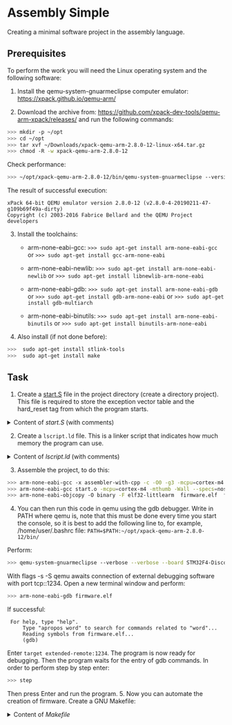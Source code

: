 # Assembly Simple
Creating a minimal software project in the assembly language.

## Prerequisites

To perform the work you will need the Linux operating system and the following software:
1. Install the qemu-system-gnuarmeclipse computer emulator:
https://xpack.github.io/qemu-arm/

2. Download the archive from:
https://github.com/xpack-dev-tools/qemu-arm-xpack/releases/
and run the following commands:
```sh
>>> mkdir -p ~/opt
>>> cd ~/opt
>>> tar xvf ~/Downloads/xpack-qemu-arm-2.8.0-12-linux-x64.tar.gz
>>> chmod -R -w xpack-qemu-arm-2.8.0-12
```

Check performance:
```sh
>>> ~/opt/xpack-qemu-arm-2.8.0-12/bin/qemu-system-gnuarmeclipse --version
```

The result of successful execution:
```
xPack 64-bit QEMU emulator version 2.8.0-12 (v2.8.0-4-20190211-47-g109b69f49a-dirty)
Copyright (c) 2003-2016 Fabrice Bellard and the QEMU Project developers
```

3. Install the toolchains:
	* arm-none-eabi-gcc:
`>>> sudo apt-get install arm-none-eabi-gcc ` 
or
`>>> sudo apt-get install gcc-arm-none-eabi`

	* arm-none-eabi-newlib: 
`>>> sudo apt-get install arm-none-eabi-newlib`
or
`>>> sudo apt-get install libnewlib-arm-none-eabi`

	* arm-none-eabi-gdb:
`>>> sudo apt-get install arm-none-eabi-gdb`
or
`>>> sudo apt-get install gdb-arm-none-eabi`
or
`>>> sudo apt-get install gdb-multiarch`

	* arm-none-eabi-binutils:
`>>> sudo apt-get install arm-none-eabi-binutils`
or
`>>> sudo apt-get install binutils-arm-none-eabi`

4. Also install (if not done before):

```sh
>>>  sudo apt-get install stlink-tools
>>>  sudo apt-get install make
```


## Task
1. Create a [start.S](./start.S) file in the project directory (create a directory
project). This file is required to store the exception vector table and the hard_reset tag from which the program starts.

<details>
<summary>Content of <cite>start.S</cite> (with comments)</summary><p align="left">

```assembly
.syntax unified
.cpu cortex-m4
//.fpu softvfp
.thumb

// Global memory locations.
.global vtable
.global reset_handler
/*
 * vector table 
 */
.type vtable, %object
vtable:
    .word __stack_start
    .word __hard_reset__+1
    .size vtable, .-vtable
__hard_reset__:
    ldr r0, =__stack_start
    mov sp, r0
    b __hard_reset__
```
</details>

2. Create a `lscript.ld` file. This is a linker script that indicates how much memory the program can use.

<details>
  <summary>Content of <cite>lscript.ld</cite> (with comments)</summary><p align="left">
  
```
// linker script for stm32f1 platforms 
// Define the end of RAM and limit of stack memory

MEMORY
{   
// We mark flash memory as read-only, since that is where the program lives. STM32 //chips map their flash memory to start at 0x08000000, and we have 32KB of flash //memory available. 
    FLASH ( rx )      : ORIGIN = 0x08000000, LENGTH = 1M
//  We mark the RAM as read/write, and as mentioned above it is 4KB long starting at //address 0x20000000. 
    RAM ( rxw )       : ORIGIN = 0x20000000, LENGTH = 128K
}
__stack_start = ORIGIN(RAM) + LENGTH(RAM); // Start of the stack address
```
</details>

3. Assemble the project, to do this:
```sh
>>> arm-none-eabi-gcc -x assembler-with-cpp -c -O0 -g3 -mcpu=cortex-m4 -mthumb -Wall start.S -o start.o
>>> arm-none-eabi-gcc start.o -mcpu=cortex-m4 -mthumb -Wall --specs=nosys.specs -nostdlib -lgcc -T./lscript.ld -o firmware.elf
>>> arm-none-eabi-objcopy -O binary -F elf32-littlearm  firmware.elf  firmware.bin
```
4. You can then run this code in qemu using the gdb debugger.
Write in PATH where qemu is, note that this must be done every time you start the console, so it is best to add the following line to, for example, /home/user/.bashrc file:
`PATH=$PATH:~/opt/xpack-qemu-arm-2.8.0-12/bin/`

Perform:
```sh
>>> qemu-system-gnuarmeclipse --verbose --verbose --board STM32F4-Discovery --mcu STM32F407VG -d unimp,guest_errors --image firmware.bin --semihosting-config enable=on,target=native -s -S
```

With flags -s -S qemu awaits connection of external debugging software with port tcp::1234. Open a new terminal window and perform:
```sh
>>> arm-none-eabi-gdb firmware.elf 
```

If successful:
```
 For help, type "help".
     Type "apropos word" to search for commands related to "word"...
     Reading symbols from firmware.elf...
     (gdb)
```

Enter `target extended-remote:1234`. The program is now ready for debugging. Then the program waits for the entry of gdb commands. In order to perform step by step enter:
```sh
>>> step
```
Then press Enter and run the program.
5. Now you can automate the creation of firmware. Create a GNU Makefile:

<details>
<summary>Content of <cite>Makefile</cite></summary><p align="left">

```make
SDK_PREFIX?=arm-none-eabi-
CC = $(SDK_PREFIX)gcc
LD = $(SDK_PREFIX)ld
SIZE = $(SDK_PREFIX)size
OBJCOPY = $(SDK_PREFIX)objcopy
QEMU = qemu-system-gnuarmeclipse
BOARD ?= STM32F4-Discovery
MCU=STM32F407VG
TARGET=firmware
CPU_CC=cortex-m4
TCP_ADDR=1234
deps = \
	   start.S	\
	   lscript.ld
all: target
target:
	$(CC) -x assembler-with-cpp -c -O0 -g3 -mcpu=$(CPU_CC)  -Wall start.S -o start.o
	$(CC) start.o -mcpu=$(CPU_CC)  -Wall --specs=nosys.specs -nostdlib -lgcc -T./lscript.ld -o $(TARGET).elf
	$(OBJCOPY) -O binary -F elf32-littlearm  $(TARGET).elf  $(TARGET).bin
qemu:
	$(QEMU)  --verbose --verbose --board $(BOARD) --mcu $(MCU) -d unimp,guest_errors --image $(TARGET).bin --semihosting-config enable=on,target=native -gdb tcp::$(TCP_ADDR)  -S
clean:
	-rm *.o
	-rm *.elf
	-rm *.bin
```

The `make` command will create a firmware, the `make qemu` command will launch an emulator with the above settings.